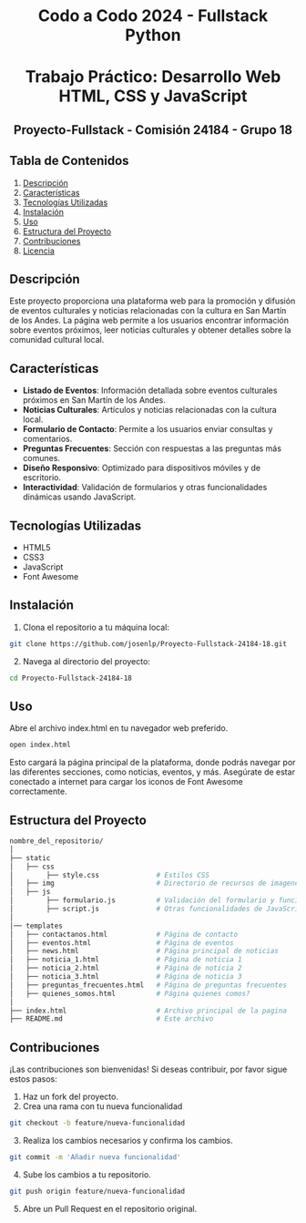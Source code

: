 <div align="center">
  <h1>Codo a Codo 2024 - Fullstack Python</h1>
  <h1>Trabajo Práctico: Desarrollo Web HTML, CSS y JavaScript</h1>
  <h2>Proyecto-Fullstack - Comisión 24184 - Grupo 18</h2>
</div>

## Tabla de Contenidos

1. [Descripción](#descripción)
2. [Características](#características)
3. [Tecnologías Utilizadas](#tecnologías-utilizadas)
4. [Instalación](#instalación)
5. [Uso](#uso)
6. [Estructura del Proyecto](#estructura-del-proyecto)
7. [Contribuciones](#contribuciones)
8. [Licencia](#licencia)

## Descripción

Este proyecto proporciona una plataforma web para la promoción y difusión de eventos culturales y noticias relacionadas con la cultura en San Martín de los Andes. La página web permite a los usuarios encontrar información sobre eventos próximos, leer noticias culturales y obtener detalles sobre la comunidad cultural local.

## Características

- **Listado de Eventos**: Información detallada sobre eventos culturales próximos en San Martín de los Andes.
- **Noticias Culturales**: Artículos y noticias relacionadas con la cultura local.
- **Formulario de Contacto**: Permite a los usuarios enviar consultas y comentarios.
- **Preguntas Frecuentes**: Sección con respuestas a las preguntas más comunes.
- **Diseño Responsivo**: Optimizado para dispositivos móviles y de escritorio.
- **Interactividad**: Validación de formularios y otras funcionalidades dinámicas usando JavaScript.

## Tecnologías Utilizadas

- HTML5
- CSS3
- JavaScript
- Font Awesome

## Instalación

1. Clona el repositorio a tu máquina local:
```sh
git clone https://github.com/josenlp/Proyecto-Fullstack-24184-18.git
```

2. Navega al directorio del proyecto:
```sh
cd Proyecto-Fullstack-24184-18
```

## Uso
Abre el archivo index.html en tu navegador web preferido.
```sh
open index.html
```

Esto cargará la página principal de la plataforma, donde podrás navegar por las diferentes secciones, como noticias, eventos, y más.
Asegúrate de estar conectado a internet para cargar los iconos de Font Awesome correctamente.

## Estructura del Proyecto
```bash
nombre_del_repositorio/
│
├── static
│   ├── css
│        ├── style.css              # Estilos CSS
│   ├── img                         # Directorio de recursos de imagenes
│   ├── js
│        ├── formulario.js          # Validación del formulario y funcionalidad JavaScript
│        ├── script.js              # Otras funcionalidades de JavaScript
│
│── templates
│   ├── contactanos.html            # Página de contacto   
│   ├── eventos.html                # Página de eventos
│   ├── news.html                   # Página principal de noticias
│   ├── noticia_1.html              # Página de noticia 1
│   ├── noticia_2.html              # Página de noticia 2
│   ├── noticia_3.html              # Página de noticia 3
│   ├── preguntas_frecuentes.html   # Página de preguntas frecuentes
│   ├── quienes_somos.html          # Página quienes comos? 
│
├── index.html                      # Archivo principal de la pagina
├── README.md                       # Este archivo
```
## Contribuciones
¡Las contribuciones son bienvenidas! Si deseas contribuir, por favor sigue estos pasos:

1. Haz un fork del proyecto.
2. Crea una rama con tu nueva funcionalidad
```sh
git checkout -b feature/nueva-funcionalidad
```
3. Realiza los cambios necesarios y confirma los cambios.
```sh
git commit -m 'Añadir nueva funcionalidad'
```
4. Sube los cambios a tu repositorio.
```sh
git push origin feature/nueva-funcionalidad
```
5. Abre un Pull Request en el repositorio original.